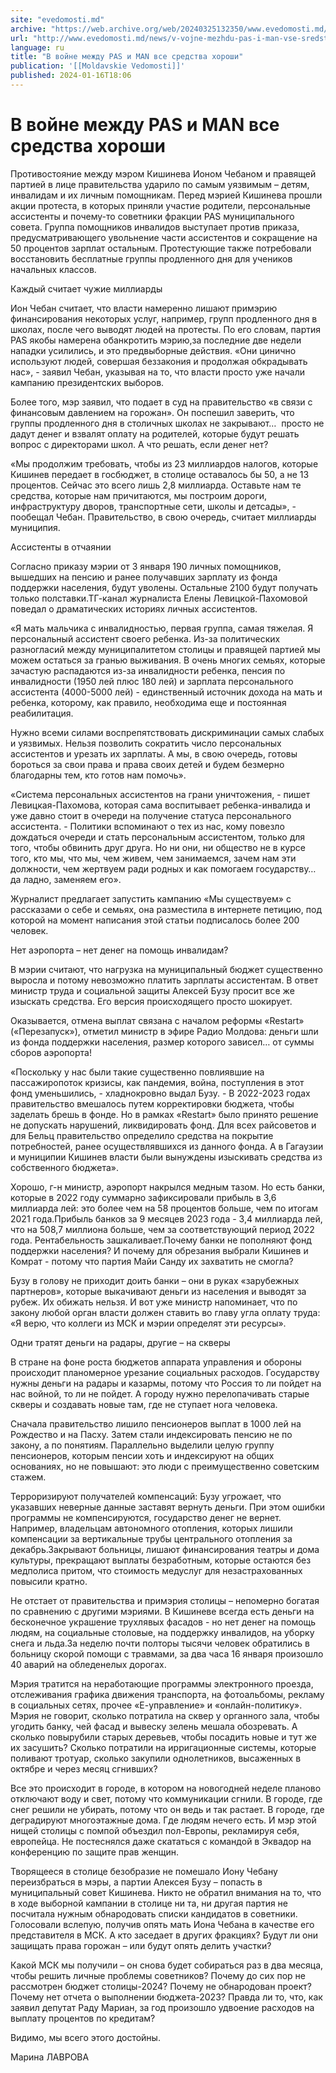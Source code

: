 ```yaml
---
site: "evedomosti.md"
archive: "https://web.archive.org/web/20240325132350/www.evedomosti.md/news/v-vojne-mezhdu-pas-i-man-vse-sredstva-horoshi"
url: "http://www.evedomosti.md/news/v-vojne-mezhdu-pas-i-man-vse-sredstva-horoshi"
language: ru
title: "В войне между PAS и MAN все средства хороши"
publication: '[[Moldavskie Vedomosti]]'
published: 2024-01-16T18:06
---
```


# В войне между PAS и MAN все средства хороши

Противостояние между мэром Кишинева Ионом Чебаном и правящей партией в лице правительства ударило по самым уязвимым – детям, инвалидам и их личным помощникам. Перед мэрией Кишинева прошли акции протеста, в которых приняли участие родители, персональные ассистенты и почему-то советники фракции PAS муниципального совета. Группа помощников инвалидов выступает против приказа, предусматривающего увольнение части ассистентов и сокращение на 50 процентов зарплат остальным. Протестующие также потребовали восстановить бесплатные группы продленного дня для учеников начальных классов.

Каждый считает чужие миллиарды

Ион Чебан считает, что власти намеренно лишают примэрию финансирования некоторых услуг, например, групп продленного дня в школах, после чего выводят людей на протесты. По его словам, партия PAS якобы намерена обанкротить мэрию,за последние две недели нападки усилились, и это предвыборные действия. «Они цинично используют людей, совершая беззакония и продолжая обкрадывать нас», - заявил Чебан, указывая на то, что власти просто уже начали кампанию президентских выборов.

Более того, мэр заявил, что подает в суд на правительство «в связи с финансовым давлением на горожан». Он поспешил заверить, что группы продленного дня в столичных школах не закрывают…  просто не дадут денег и взвалят оплату на родителей, которые будут решать вопрос с директорами школ. А что решать, если денег нет?

«Мы продолжим требовать, чтобы из 23 миллиардов налогов, которые Кишинев передает в госбюджет, в столице оставалось бы 50, а не 13 процентов. Сейчас это всего лишь 2,8 миллиарда. Оставьте нам те средства, которые нам причитаются, мы построим дороги, инфраструктуру дворов, транспортные сети, школы и детсады», - пообещал Чебан. Правительство, в свою очередь, считает миллиарды муниципия.

Ассистенты в отчаянии

Согласно приказу мэрии от 3 января 190 личных помощников, вышедших на пенсию и ранее получавших зарплату из фонда поддержки населения, будут уволены. Остальные 2100 будут получать только полставки.ТГ-канал журналиста Елены Левицкой-Пахомовой поведал о драматических историях личных ассистентов.

«Я мать мальчика с инвалидностью, первая группа, самая тяжелая. Я персональный ассистент своего ребенка. Из-за политических разногласий между муниципалитетом столицы и правящей партией мы можем остаться за гранью выживания. В очень многих семьях, которые зачастую распадаются из-за инвалидности ребенка, пенсия по инвалидности (1950 лей плюс 180 лей) и зарплата персонального ассистента (4000-5000 лей) - единственный источник дохода на мать и ребенка, которому, как правило, необходима еще и постоянная реабилитация.

Нужно всеми силами воспрепятствовать дискриминации самых слабых и уязвимых. Нельзя позволить сократить число персональных ассистентов и урезать их зарплаты. А мы, в свою очередь, готовы бороться за свои права и права своих детей и будем безмерно благодарны тем, кто готов нам помочь».

«Система персональных ассистентов на грани уничтожения, - пишет Левицкая-Пахомова, которая сама воспитывает ребенка-инвалида и уже давно стоит в очереди на получение статуса персонального ассистента. - Политики вспоминают о тех из нас, кому повезло дождаться очереди и стать персональным ассистентом, только для того, чтобы обвинить друг друга. Но ни они, ни общество не в курсе того, кто мы, что мы, чем живем, чем занимаемся, зачем нам эти должности, чем жертвуем ради родных и как помогаем государству… да ладно, заменяем его».

Журналист предлагает запустить кампанию «Мы существуем» с рассказами о себе и семьях, она разместила в интернете петицию, под которой на момент написания этой статьи подписалось более 200 человек.

Нет аэропорта – нет денег на помощь инвалидам?

В мэрии считают, что нагрузка на муниципальный бюджет существенно выросла и потому невозможно платить зарплаты ассистентам. В ответ министр труда и социальной защиты Алексей Бузу просит все же изыскать средства. Его версия происходящего просто шокирует.

Оказывается, отмена выплат связана с началом реформы «Restart» («Перезапуск»), отметил министр в эфире Радио Молдова: деньги шли из фонда поддержки населения, размер которого зависел… от суммы сборов аэропорта!

«Поскольку у нас были такие существенно повлиявшие на пассажиропоток кризисы, как пандемия, война, поступления в этот фонд уменьшились, - хладнокровно выдал Бузу. - В 2022-2023 годах правительство вмешалось путем корректировки бюджета, чтобы заделать брешь в фонде. Но в рамках «Restart» было принято решение не допускать нарушений, ликвидировать фонд. Для всех райсоветов и для Бельц правительство определило средства на покрытие потребностей, ранее осуществлявшихся из данного фонда. А в Гагаузии и муниципии Кишинев власти были вынуждены изыскивать средства из собственного бюджета».

Хорошо, г-н министр, аэропорт накрылся медным тазом. Но есть банки, которые в 2022 году суммарно зафиксировали прибыль в 3,6 миллиарда лей: это более чем на 58 процентов больше, чем по итогам 2021 года.Прибыль банков за 9 месяцев 2023 года - 3,4 миллиарда лей, что на 508,7 миллиона больше, чем за соответствующий период 2022 года. Рентабельность зашкаливает.Почему банки не пополняют фонд поддержки населения? И почему для обрезания выбрали Кишинев и Комрат - потому что партия Майи Санду их захватить не смогла?

Бузу в голову не приходит доить банки – они в руках «зарубежных партнеров», которые выкачивают деньги из населения и выводят за рубеж. Их обижать нельзя. И вот уже министр напоминает, что по закону любой орган власти должен ставить во главу угла оплату труда: «Я верю, что коллеги из МСК и мэрии определят эти ресурсы».

Одни тратят деньги на радары, другие – на скверы

В стране на фоне роста бюджетов аппарата управления и обороны происходит планомерное урезание социальных расходов. Государству нужны деньги на радары и казармы, потому что Россия то ли пойдет на нас войной, то ли не пойдет. А городу нужно перелопачивать старые скверы и создавать новые там, где не ступает нога человека.

Сначала правительство лишило пенсионеров выплат в 1000 лей на Рождество и на Пасху. Затем стали индексировать пенсию не по закону, а по понятиям. Параллельно выделили целую группу пенсионеров, которым пенсии хоть и индексируют на общих основаниях, но не повышают: это люди с преимущественно советским стажем.

Терроризируют получателей компенсаций: Бузу угрожает, что указавших неверные данные заставят вернуть деньги. При этом ошибки программы не компенсируются, государство денег не вернет. Например, владельцам автономного отопления, которых лишили компенсации за вертикальные трубы центрального отопления за декабрь.Закрывают больницы, лишают финансирования театры и дома культуры, прекращают выплаты безработным, которые остаются без медполиса притом, что стоимость медуслуг для незастрахованных повысили кратно.

Не отстает от правительства и примэрия столицы – непомерно богатая по сравнению с другими мэриями. В Кишиневе всегда есть деньги на бесконечное украшение трухлявых фасадов - но нет денег на помощь людям, на социальные столовые, на поддержку инвалидов, на уборку снега и льда.За неделю почти полторы тысячи человек обратились в больницу скорой помощи с травмами, за два часа 16 января произошло 40 аварий на обледенелых дорогах.

Мэрия тратится на неработающие программы электронного проезда, отслеживания графика движения транспорта, на фотоальбомы, рекламу в социальных сетях, прочее «Е-управление» и «онлайн-политику». Мэрия не говорит, сколько потратила на сквер у органного зала, чтобы угодить банку, чей фасад и вывеску зелень мешала обозревать. А сколько повырубили старых деревьев, чтобы посадить новые и тут же их засушить? Сколько потратили на ирригационные системы, которые поливают тротуар, сколько закупили однолетников, высаженных в октябре и через месяц сгнивших?

Все это происходит в городе, в котором на новогодней неделе планово отключают воду и свет, потому что коммуникации сгнили. В городе, где снег решили не убирать, потому что он ведь и так растает. В городе, где деградируют многоэтажные дома. Где людям нечего есть. И мэр этой нищей столицы с помпой объездил пол-Европы, рекламируя себя, европейца. Не постеснялся даже скататься с командой в Эквадор на конференцию по защите прав женщин.

Творящееся в столице безобразие не помешало Иону Чебану переизбраться в мэры, а партии Алексея Бузу – попасть в муниципальный совет Кишинева. Никто не обратил внимания на то, что в ходе выборной кампании в столице ни та, ни другая партия не посчитала нужным обнародовать списки кандидатов в советники. Голосовали вслепую, получив опять мать Иона Чебана в качестве его представителя в МСК. А кто заседает в других фракциях? Будут ли они защищать права горожан – или будут опять делить участки?

Какой МСК мы получили – он снова будет собираться раз в два месяца, чтобы решить личные проблемы советников? Почему до сих пор не рассмотрен бюджет столицы-2024? Почему не обнародован проект? Почему нет отчета о выполнении бюджета-2023? Правда ли то, что, как заявил депутат Раду Мариан, за год произошло удвоение расходов на выплату процентов по кредитам?

Видимо, мы всего этого достойны.

Марина ЛАВРОВА